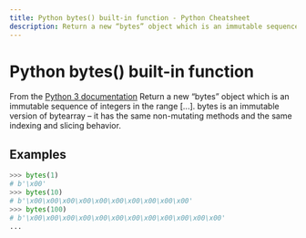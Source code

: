 ```yaml
---
title: Python bytes() built-in function - Python Cheatsheet
description: Return a new “bytes” object which is an immutable sequence of integers in the range [...]. bytes is an immutable version of bytearray – it has the same non-mutating methods and the same indexing and slicing behavior.
---
```


# Python bytes() built-in function

<base-disclaimer>
  <base-disclaimer-title>
    From the <a target="_blank" href="https://docs.python.org/3/library/functions.html#bytes">Python 3 documentation</a>
  </base-disclaimer-title>
  <base-disclaimer-content>
    Return a new “bytes” object which is an immutable sequence of integers in the range [...]. bytes is an immutable version of bytearray – it has the same non-mutating methods and the same indexing and slicing behavior.
  </base-disclaimer-content>
</base-disclaimer>

## Examples

```python
>>> bytes(1)
# b'\x00'
>>> bytes(10)
# b'\x00\x00\x00\x00\x00\x00\x00\x00\x00\x00'
>>> bytes(100)
# b'\x00\x00\x00\x00\x00\x00\x00\x00\x00\x00\x00\x00'
...
```

<!-- remove this tag to start editing this page -->
<empty-section />
<!-- remove this tag to start editing this page -->
